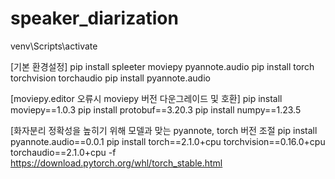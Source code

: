 # speaker_diarization

venv\Scripts\activate

[기본 환경설정]
pip install spleeter moviepy pyannote.audio
pip install torch torchvision torchaudio
pip install pyannote.audio

[moviepy.editor 오류시 moviepy 버전 다운그레이드 및 호환]
pip install moviepy==1.0.3
pip install protobuf==3.20.3
pip install numpy==1.23.5

[화자분리 정확성을 높히기 위해 모델과 맞는 pyannote, torch 버전 조절
pip install pyannote.audio==0.0.1
pip install torch==2.1.0+cpu torchvision==0.16.0+cpu torchaudio==2.1.0+cpu -f https://download.pytorch.org/whl/torch_stable.html
